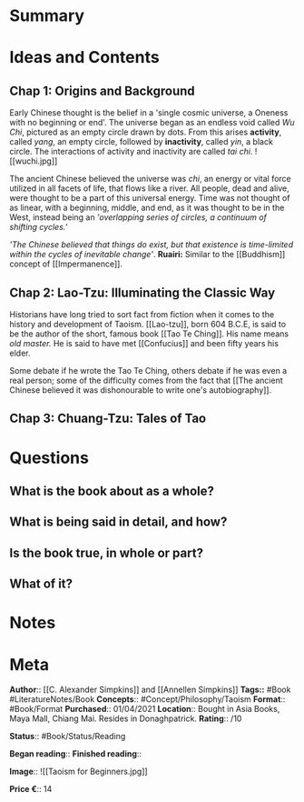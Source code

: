 # Summary

# Ideas and Contents
## Chap 1: Origins and Background
Early Chinese thought is the belief in a 'single cosmic universe, a Oneness with no beginning or end'. 
The universe began as an endless void called *Wu Chi*, pictured as an empty circle drawn by dots. 
From this arises **activity**, called *yang*, an empty circle, followed by **inactivity**, called *yin*, a black circle.
The interactions of activity and inactivity are called *tai chi*.
![[wuchi.jpg]]

The ancient Chinese believed the universe was *chi*, an energy or vital force utilized in all facets of life, that flows like a river. All people, dead and alive, were thought to be a part of this universal energy.
Time was not thought of as linear, with a beginning, middle, and end, as it was thought to be in the West, instead being an *'overlapping series of circles, a continuum of shifting cycles.'*

*'The Chinese believed that things do exist, but that existence is time-limited within the cycles of inevitable change'*.
**Ruairi:** Similar to the [[Buddhism]] concept of [[Impermanence]].

## Chap 2: Lao-Tzu: Illuminating the Classic Way 
Historians have long tried to sort fact from fiction when it comes to the history and development of Taoism.
[[Lao-tzu]], born 604 B.C.E, is said to be the author of the short, famous book [[Tao Te Ching]]. His name means *old master.*
He is said to have met [[Confucius]] and been fifty years his elder. 

Some debate if he wrote the Tao Te Ching, others debate if he was even a real person; some of the difficulty comes from the fact that [[The ancient Chinese believed it was dishonourable to write one's autobiography]].


## Chap 3: Chuang-Tzu: Tales of Tao



# Questions
## What is the book about as a whole?

## What is being said in detail, and how?

## Is the book true, in whole or part?

## What of it?

# Notes

# Meta
**Author**:: [[C. Alexander Simpkins]] and [[Annellen Simpkins]]
**Tags::** #Book #LiteratureNotes/Book 
**Concepts**:: #Concept/Philosophy/Taoism 
**Format**:: #Book/Format
**Purchased**:: 01/04/2021
**Location**:: Bought in Asia Books, Maya Mall, Chiang Mai. Resides in Donaghpatrick.
**Rating**:: /10

**Status**:: #Book/Status/Reading

**Began reading**:: 
**Finished reading**:: 

**Image**:: ![[Taoism for Beginners.jpg]]

**Price €**:: 14